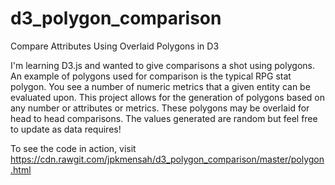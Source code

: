 # d3_polygon_comparison
Compare Attributes Using Overlaid Polygons in D3

I'm learning D3.js and wanted to give comparisons a shot using polygons. An example of polygons used for comparison is the typical RPG stat polygon. You see a number of numeric metrics that a given entity can be evaluated upon. This project allows for the generation of polygons based on any number or attributes or metrics. These polygons may be overlaid for head to head comparisons. The values generated are random but feel free to update as data requires!

To see the code in action, visit https://cdn.rawgit.com/jpkmensah/d3_polygon_comparison/master/polygon.html 
